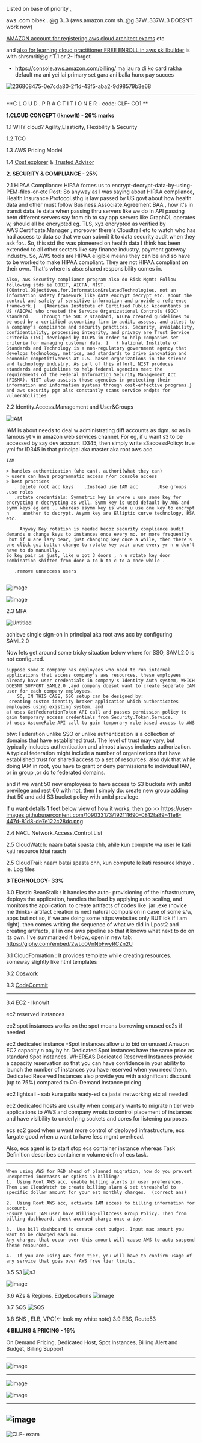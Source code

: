 Listed on base of priority  [.](https://gist.github.com/AWScommunity/33ab6119dcdeffa149f245f3257fd889#comments)

aws..com bibek...@g 3..3     (aws.amazon.com sh..@g 37W..337W..3 DOESNT work now)

[AMAZON account for registering aws cloud architect exams](https://aws.amazon.com/certification/certification-prep/testing/) etc   

and [also for learning cloud practitioner FREE ENROLL in aws skillbuilder](https://explore.skillbuilder.aws/learn/course/12483/play/50113/aws-certified-cloud-practitioner-official-practice-question-set-clf-c01-english) is with shrsmriti@g r.T.1 or 2- Iforgot
- https://console.aws.amazon.com/billing/  ma jau ra di ko card rakha default ma ani yei lai primary set gara ani balla hunx pay succes

![236808475-0e7cda80-2f1d-43f5-aba2-9d98579b3e68](https://github.com/AWScommunity/AWScommunity/assets/109033173/944202c3-8f99-4c53-8d75-2186bf8ad1a2)

---
**C L O U D . P R A C T I T I O N E R - code: CLF- CO1 **

**1.CLOUD CONCEPT (IknowIt) - 26% marks**

1.1 WHY cloud? Agility,Elasticity, Flexibility & Security

1.2 TCO 

1.3 AWS Pricing Model

1.4 [Cost explorer](https://www.youtube.com/watch?v=oE8TNKGmc40) & [Trusted Advisor](https://www.youtube.com/watch?v=HIR6z0Fr1Yo)

**2. SECURITY & COMPLIANCE - 25%**

2.1 HIPAA Compliance:
HIPAA forces us to encrypt-decrypt-data-by-using-PEM-files-or-etc Post:
So anyway as I was saying about HIPAA compliance, Health.Insurance.Protocol.sthg is law passed by US govt about how health data and other must follow Business.Associate.Agreement BAA , how it's in transit data. Ie data when passing thru servers like we do in API passing betn different servers say from db to say app servers like GraphQL operates w, should all be encrypted eg. TLS, xyz encrypted as verified by AWS.Certificate.Manager ; moreover there's Cloudtrail etc to watch who has had access to data so that we can submit it to data security audit when they ask for..
So, this std tho was pioneered on health data I think has been extended to all other sectors like say finance industry, payment gateway industry.
     So, AWS tools are HIPAA eligible means they can be and so have to be worked to make HIPAA compliant. They are not HIPAA compliant on their own. That's where is also: shared responsibility comes in.

```
Also, aws Security compliance program also do Risk Mgmt: Follow following stds ie COBIT, AICPA, NIST.
{COntrol.OBjectives.for.Information&relatedTechnologies. not an information safety framework like data encrypt decrypt etc. about the control and safety of sensitive information and provide a reference framework.}   {American Institute of Certified Public Accountants in US (AICPA) who created the Service Organizational Controls (SOC) standard.    Through the SOC 2 standard, AICPA created guidelines to be used by a certified accounting firm to audit, assess, and attest to a company’s compliance and security practices. Security, availability, confidentiality, processing integrity, and privacy are Trust Service Criteria (TSC) developed by AICPA in order to help companies set criteria for managing customer data. }   { National Institute of Standards and Technology is a non-regulatory government agency that develops technology, metrics, and standards to drive innovation and economic competitiveness at U.S.-based organizations in the science and technology industry. As part of this effort, NIST produces standards and guidelines to help federal agencies meet the requirements of the Federal Information Security Management Act (FISMA). NIST also assists those agencies in protecting their information and information systems through cost-effective programs.}       and aws security pgm also constantly scans service endpts for vulnerabilities
```

2.2 Identity.Access.Management and User&Groups

![IAM](https://user-images.githubusercontent.com/109033173/223469280-8bb02ecb-ebdd-4ab9-a842-aef5c11cb3eb.png)

IAM is about needs to deal w administrating diff accounts as dgm. so as in famous yt v in amazon web services channel. 
For eg, if u want s3 to be accessed by say dev account ID345, then simply write s3accessPolicy: true yml for ID345 in that principal aka master aka root aws acc. 

```
IAM

> handles authentication (who can), authori(what they can)
> users can have programmatic access n/or console access
> best practices
   . delete root acc keys    .Instead use IAM acc       .Use groups   .use roles   
   .rotate credentials: Symmetric key is where u use same key for encrypting n decrypting as well. Symm key is used default by AWS and symm keys eg are .. whereas asymm key is when u use one key to encrypt n     another to decrypt. Asymm key are Elliptic curve technology, RSA etc.

     Anyway Key rotation is needed becoz security compliance audit demands u change keys to instances once every mo. or more frequently
 but if u are lazy bear, just changing key once a while, then there's one click gui button change to rotate key pair once every yr n u don't have to do manually. 
So key pair is just, like u got 3 doors , n u rotate key door combination shifted from door a to b to c to a once while .
  
   .remove unneccess users
  
```
![image](https://user-images.githubusercontent.com/109033173/236812602-273c3f0e-db0e-43c6-b52e-40cabae54288.png)

![image](https://user-images.githubusercontent.com/109033173/221377563-d45c01af-6fd0-483d-9611-e8ea931090b3.png)

2.3 MFA

![Untitled](https://user-images.githubusercontent.com/109033173/221377586-ea23b004-47ff-4de7-81cd-d9fb42aa02c3.png)

achieve single sign-on in principal aka root aws acc by configuring SAML2.0

Now lets get around some tricky situation below where for SSO, SAML2.0 is not configured.

``` 
suppose some X company has employees who need to run internal applications that access company's aws resources. these employees already have user credentials in company's Identity Auth system, WHICH DOESNT SUPPORT SAML2.0 ,and company doesnt want to create seperate IAM user for each company employees.
    SO, IN THIS CASE, SSO setup can be designed by:
 creating custom identity broker application which authenticates employees using existing system, and 
a) uses GetFederationToken API call and passes permission policy to gain temporary access credentials from Security.Token.Service.
b) uses AssumeRole API call to gain temporary role based access to AWS
```

btw: Federation unlike SSO or unlike authentication is a collection of domains that have established trust. The level of trust may vary, but typically includes authentication and almost always includes authorization. A typical federation might include a number of organizations that have established trust for shared access to a set of resources.
also dyk that while doing IAM in root, you have to grant or deny permissions to individual IAM, or in group ,or do to federated domains.
    
and if we want 50 new employees to have access to S3 buckets with unltd previlege and rest 60 with not, then I simply do: 
create new group adding that 50 and add S3 bucket policy with unltd previlege.

If u want details 1 feet below view of how it works, then go >>
https://user-images.githubusercontent.com/109033173/192111690-0812fa89-41e8-447d-81d8-de7e122c28dc.png

2.4 NACL Network.Access.Control.List

2.5 CloudWatch: naam batai spasta chh, ahile kun compute wa user le kati kati resource khai raach

2.5 CloudTrail: naam batai spasta chh, kun compute le kati resource khayo . ie. Log files

**3 TECHNOLOGY- 33%** 

3.0 Elastic BeanStalk : It handles the auto- provisioning of the infrastructure, deploys the application, handles the load by applying auto scaling, and monitors the application.                             to create artifacts of codes like .jar .exe (novice me thinks- artifact creation is next natural compulsion in case of some s/w, apps but not so, if we are doing some https websites only BUT idk if i am right). then comes writing the sequence of what we did in Lpost2 and creating artifacts, all in one aws pipeline so that it knows what next to do on its own. I've summarized it below, open in new tab: https://giphy.com/embed/2wLc0VnNbFwyRCZn2U

3.1 CloudFormation : It provides template while creating resources. someway slightly like html templates

3.2 [Opswork](https://www.youtube.com/watch?v=BhNfhHXvhhc)

3.3 [CodeCommit](https://www.youtube.com/watch?v=46PRLMW8otg)

---
3.4 EC2 - IknowIt

ec2 reserved instances  

ec2 spot instances works on the spot means borrowing unused ec2s if needed       

ec2 dedicated instance -Spot instances allow u to bid on unused Amazon EC2 capacity n pay by hr. Dedicated Spot instances have the same price as standard Spot instances. WHEREAS Dedicated Reserved Instances provide a capacity reservation so that you can have confidence in your ability to launch the number of instances you have reserved when you need them. Dedicated Reserved Instances also provide you with a significant discount (up to 75%) compared to On-Demand instance pricing.

ec2 lightsail - sab kura paila ready-ed xa jastai networking etc all needed

ec2 dedicated hosts are usually when company wants to migrate n tier web applications to AWS and company wnats to control placement of instances and have visibility to underlying sockets and cores for listening purposes.

ecs ec2 good when u want more control of deployed infrastructure, ecs fargate good when u want to have less mgmt overhead. 

Also, ecs agent is to start stop ecs container instance whereas Task Definition describes container n volume defn of ecs task.

---

```
When using AWS for R&D ahead of planned migration, how do you prevent unexpected increases or spikes in billing?
1.  Using Root AWS acc, enable billing alerts in user preferences. Then use CloudWatch to create billing alarm & set threashold to specific dollar amount for your est monthly charges.  (correct ans)

2.  Using Root AWS acc, activate IAM access to billing information for account. 
Ensure your IAM user have BillingFullAccess Group Policy. Then from billing dashboard, check accrued charge once a day.

3.  Use bill dashboard to create cost budget. Input max amount you want to be charged each mo. 
Any charges that occur over this amount will cause AWS to auto suspend these resources.

4.  If you are using AWS free tier, you will have to confirm usage of any service that goes over AWS free tier limits.
```

3.5 S3
![s3](https://user-images.githubusercontent.com/109033173/221375145-c9aade21-8a6e-49a0-bc4f-1182c6367f9e.png)

![image](https://user-images.githubusercontent.com/109033173/235315187-a3b14b00-b597-415e-9b61-2b6e7e6990c0.png)
 
3.6 AZs & Regions, EdgeLocations
![image](https://user-images.githubusercontent.com/109033173/221374914-ebf2c34c-6aa6-48b4-ab75-34781cb882c7.png)

3.7 SQS
![SQS](https://user-images.githubusercontent.com/109033173/221375039-1f4ef01e-db1c-44fe-a977-944991c8f3b2.png)

3.8 SNS , ELB, VPC(<- look my white note)
3.9 EBS,  Route53

**4 BILLING & PRICING - 16%**

On Demand Pricing, Dedicated Host, Spot Instances, Billing Alert and Budget,
Billing Support

---
![image](https://user-images.githubusercontent.com/109033173/185744444-ed1e7198-e582-4199-b1a2-a7dc6970eae6.png)

---
![image](https://user-images.githubusercontent.com/109033173/193422322-b40f7d08-68b7-4d6f-8a3e-faaf23aa1606.png)

![image](https://user-images.githubusercontent.com/109033173/192141241-258f9499-d4de-42c7-9b13-fe79d3c043b3.png)

---
![image](https://user-images.githubusercontent.com/109033173/180044421-2a5284ba-5783-4e38-a19c-130fa906bf25.png) 
---
![CLF- exam](https://user-images.githubusercontent.com/109033173/223468690-82307b7a-97eb-42e1-879b-9aa7fad55a36.png)

